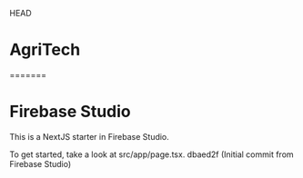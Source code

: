  HEAD
# AgriTech
=======
# Firebase Studio

This is a NextJS starter in Firebase Studio.

To get started, take a look at src/app/page.tsx.
dbaed2f (Initial commit from Firebase Studio)
